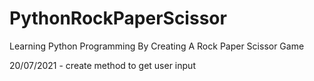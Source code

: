 # PythonRockPaperScissor
Learning Python Programming By Creating A Rock Paper Scissor Game

20/07/2021 - create method to get user input